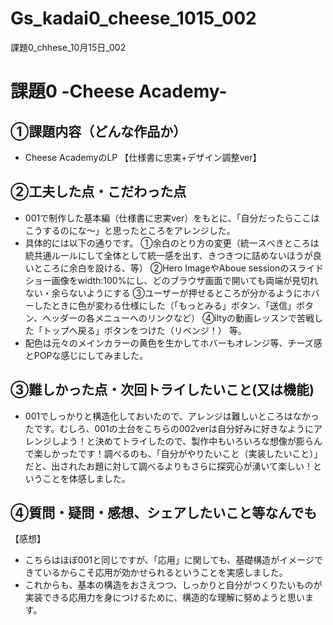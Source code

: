 # Gs_kadai0_cheese_1015_002
課題0_chhese_10月15日_002



# 課題0 -Cheese Academy-

## ①課題内容（どんな作品か）

- Cheese AcademyのLP 【仕様書に忠実+デザイン調整ver】

## ②工夫した点・こだわった点

- 001で制作した基本編（仕様書に忠実ver）をもとに、「自分だったらここはこうするのにな〜」と思ったところをアレンジした。
- 具体的には以下の通りです。
①余白のとり方の変更（統一スべきところは統共通ルールにして全体として統一感を出す、きつきつに詰めないほうが良いところに余白を設ける、等）
②Hero ImageやAboue sessionのスライドショー画像をwidth:100%にし、どのブラウザ画面で開いても両端が見切れない・余らないようにする
③ユーザーが押せるところが分かるようにホバーしたときに色が変わる仕様にした（「もっとみる」ボタン、「送信」ボタン、ヘッダーの各メニューへのリンクなど）
④iltyの動画レッスンで苦戦した「トップへ戻る」ボタンをつけた（リベンジ！）
等。
- 配色は元々のメインカラーの黄色を生かしてホバーもオレンジ等、チーズ感とPOPな感じにしてみました。

## ③難しかった点・次回トライしたいこと(又は機能)

- 001でしっかりと構造化しておいたので、アレンジは難しいところはなかったです。むしろ、001の土台をこちらの002verは自分好みに好きなようにアレンジしよう！と決めてトライしたので、製作中もいろいろな想像が膨らんで楽しかったです！調べるのも、「自分がやりたいこと（実装したいこと）」だと、出されたお題に対して調べるよりもさらに探究心が湧いて楽しい！ということを体感しました。


## ④質問・疑問・感想、シェアしたいこと等なんでも

 【感想】
- こちらはほぼ001と同じですが、「応用」に関しても、基礎構造がイメージできているからこそ応用が効かせられるということを実感しました。
- これからも、基本の構造をおさえつつ、しっかりと自分がつくりたいものが実装できる応用力を身につけるために、構造的な理解に努めようと思います。
